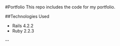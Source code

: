 #Portfolio
This repo includes the code for my portfolio. 

##Technologies Used
* Rails 4.2.2
* Ruby 2.2.3

--

